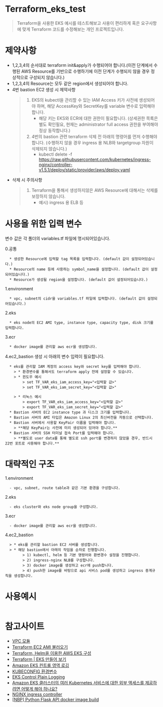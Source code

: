 Terraform_eks_test
==================
> Terraform을 사용한 EKS 예시를 테스트해보고
> 사용이 편리하게 혹은 요구사항에 맞게 Terraform 코드를 수정해보는 개인 프로젝트입니다.  
   
   
# 제약사항
* 1,2,3,4의 순서대로 terraform init&apply가 수행되어야 합니다.(이전 단계에서 수행된 AWS Resource를 기반으로 수행하기에 이전 단계가 수행되지 않을 경우 정상적으로 구성되지 않습니다.)
* 1,2,3,4의 Resource는 모두 같은 region에서 생성되어야 합니다.
* 4번 bastion EC2 생성 시 제약사항
  > 1. EKS의 kubectl을 관리할 수 있는 IAM Access 키가 사전에 생성되어야 하며, 해당 AccessKey와 SecretKey를 variable 변수로 입력해야 합니다.
  > 	* 해당 키는 EKS와 ECR에 대한 권한이 필요합니다. (상세권한 목록은 별도 확인필요, 현재는 administrator full access 권한을 부여해야 정상 동작합니다.)
  > 2. 4번의 bastion 관련 terraform 삭제 전 아래의 명령어를 먼저 수행해야 합니다. (수행하지 않을 경우 ingress 용 NLB와 targetgroup 자원이 삭제되지 않습니다.)
  > 	* kubectl delete -f https://raw.githubusercontent.com/kubernetes/ingress-nginx/controller-v1.5.1/deploy/static/provider/aws/deploy.yaml
* 삭제 시 주의사항
  > 1. Terraform을 통해서 생성하지않은 AWS Resource에 대해서는 삭제를 보장하지 않습니다.
  > 	* 예시) ingress 용 ELB 등  
   
   
# 사용을 위한 입력 변수
변수 값은 각 폴더의 variables.tf 파일에 명시되어있습니다.
   
0.공통
```
  * 생성한 Resource에 입력할 tag 목록을 입력합니다. (default 값이 설정되어있습니다.)
  * Resource의 name 등에 사용하는 symbol_name을 설정합니다. (default 값이 설정되어있습니다.)
  * Resource가 생성될 region을 설정합니다. (default 값이 설정되어있습니다.)
```
   
1.environment
```
  * vpc, subnet의 cidr을 variables.tf 파일에 입력합니다. (default 값이 설정되어있습니다.)
```
   
2.eks
```
  * eks node의 EC2 AMI type, instance type, capacity type, disk 크기를 입력합니다.
```
   
3.ecr
```
  * docker image를 관리할 aws ecr을 생성합니다.
```
   
4.ec2_bastion 생성 시 아래의 변수 입력이 필요합니다.
```
  * eks를 관리할 IAM 계정의 access key와 secret key를 입력해야 합니다.
	> * 환경변수를 통해서도 terraform apply 전에 설정할 수 있습니다.
	> * 윈도우 예시
		> set TF_VAR_eks_iam_access_key="<입력할 값>"
		> set TF_VAR_eks_iam_secret_key="<입력할 값>"
	   
	> * 리눅스 예시
		> export TF_VAR_eks_iam_access_key="<입력할 값>"
		> export TF_VAR_eks_iam_secret_key="<입력할 값>"
  * Bastion 서버의 EC2 instance type 과 디스크 크기를 입력합니다.
  * Bastion 서버의 AMI 타입은 Amazon Linux 2의 최신버전을 자동으로 선택합니다.
  * Bastion 서버에서 사용할 KeyPair 이름을 입력해야 합니다.
	> **해당 KeyPair는 사전에 미리 생성되어 있어야 합니다.**
  * Bastion 서버의 SSH 터미널 접속 Port를 입력해야 합니다.
	> **별도로 user data를 통해 별도로 ssh port를 변경하지 않았을 경우, 반드시 22번 포트로 사용해야 합니다.**
```  
   
   
# 대략적인 구조
1.environment
```
  - vpc, subnet, route table과 같은 기본 환경을 구성합니다.
```
   
2.eks
```
  - eks cluster와 eks node group을 구성합니다.
```
   
3.ecr
```
  - docker image를 관리할 aws ecr을 생성합니다.
```
   
4.ec2_bastion
```
  > * eks를 관리할 bastion EC2 서버를 생성합니다.
  > * 해당 bastion에서 아래의 작업을 순차로 진행합니다.
		> 1) kubectl, helm 등 기본 명령어와 환변경수 설정을 진행합니다.
		> 2) ingress-nginx NLB를 구성합니다.
		> 3) docker image를 생성하고 ecr에 push합니다.
		> 4) push한 image를 바탕으로 api 서비스 pod를 생성하고 ingress 중계규칙을 생성합니다.
```  
   
   
# 사용예시
```

```  
   
   
# 참고사이트
* [VPC 모듈](https://github.com/terraform-aws-modules/terraform-aws-vpc)
* [Terraform EC2 AMI 불러오기](https://www.hashicorp.com/blog/hashicorp-terraform-supports-amazon-linux-2)
* [Terraform, Helm을 이용한 AWS EKS 구성](http://dveamer.github.io/backend/TerrafromAwsEks.html)
* [Terraform | EKS 만들어 보기](https://no-easy-dev.tistory.com/39)
* [Amazon EKS 컨트롤 영역 로깅](https://docs.aws.amazon.com/ko_kr/eks/latest/userguide/control-plane-logs.html)
* [KUBECONFIG 환경변수](https://nayoungs.tistory.com/entry/Kubernetes-Kubeconfig)
* [EKS Control Plain Logging](https://registry.terraform.io/providers/hashicorp/aws/latest/docs/resources/eks_cluster#enabling-control-plane-logging)
* [Amazon EKS 클러스터의 여러 Kubernetes 서비스에 대한 외부 액세스를 제공하려면 어떻게 해야 하나요?](https://aws.amazon.com/ko/premiumsupport/knowledge-center/eks-access-kubernetes-services/)
* [NGINX ingress controller](https://kubernetes.github.io/ingress-nginx/deploy/#network-load-balancer-nlb)
* [[NBP] Python Flask API docker image build](https://do-hansung.tistory.com/48)
   